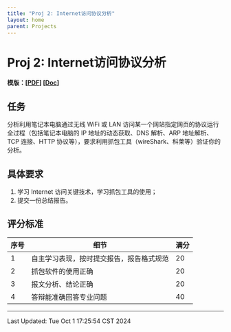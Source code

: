 ```yaml
---
title: "Proj 2: Internet访问协议分析"
layout: home
parent: Projects
---
```

# Proj 2: Internet访问协议分析

**模版：\[[PDF](./docs/学号-姓名-自主学习项目2.pdf)\] \[[Doc](./docs/学号-姓名-自主学习项目2.doc)\]** 

## 任务

分析利用笔记本电脑通过无线 WiFi 或 LAN 访问某一个网站指定网页的协议运行全过程（包括笔记本电脑的 IP 地址的动态获取、DNS 解析、ARP 地址解析、TCP 连接、HTTP 协议等），要求利用抓包工具（wireShark、科莱等）验证你的分析。

## 具体要求

1. 学习 Internet 访问关键技术，学习抓包工具的使用；
2. 提交一份总结报告。

## 评分标准

| 序号  | 细节                   | 满分  |
| --- | -------------------- | --- |
| 1   | 自主学习表现，按时提交报告，报告格式规范 | 20  |
| 2   | 抓包软件的使用正确            | 20  |
| 3   | 报文分析、结论正确            | 20  |
| 4   | 答辩能准确回答专业问题          | 40  |

---

Last Updated: Tue Oct  1 17:25:54 CST 2024